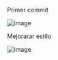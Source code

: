 Primer commit

![image](https://github.com/Helmut128/hdr_inventory_20230609/assets/65142656/05ffa9f2-ea7e-4200-a875-b679dbdac486)

Mejorarar estilo 

![image](https://github.com/Helmut128/hdr_inventory_20230609/assets/65142656/c3506b9f-7fbd-4890-90aa-24d4515b62ec)



